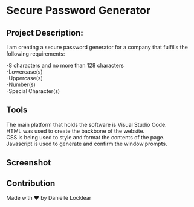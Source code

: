 # Secure Password Generator 

## Project Description:

I am creating a secure password generator for a company that fulfills the following requirements:

-8 characters and no more than 128 characters <br>
-Lowercase(s) <br>
-Uppercase(s) <br>
-Number(s) <br>
-Special Character(s)

## Tools
The main platform that holds the software is Visual Studio Code. <br>
HTML was used to create the backbone of the website. <br>
CSS is being used to style and format the contents of the page. <br>
Javascript is used to generate and confirm the window prompts. <br>

## Screenshot

## Contribution
Made with ❤️ by Danielle Locklear